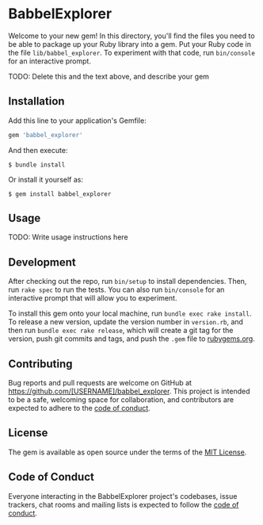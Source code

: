 # BabbelExplorer

Welcome to your new gem! In this directory, you'll find the files you need to be able to package up your Ruby library into a gem. Put your Ruby code in the file `lib/babbel_explorer`. To experiment with that code, run `bin/console` for an interactive prompt.

TODO: Delete this and the text above, and describe your gem

## Installation

Add this line to your application's Gemfile:

```ruby
gem 'babbel_explorer'
```

And then execute:

    $ bundle install

Or install it yourself as:

    $ gem install babbel_explorer

## Usage

TODO: Write usage instructions here

## Development

After checking out the repo, run `bin/setup` to install dependencies. Then, run `rake spec` to run the tests. You can also run `bin/console` for an interactive prompt that will allow you to experiment.

To install this gem onto your local machine, run `bundle exec rake install`. To release a new version, update the version number in `version.rb`, and then run `bundle exec rake release`, which will create a git tag for the version, push git commits and tags, and push the `.gem` file to [rubygems.org](https://rubygems.org).

## Contributing

Bug reports and pull requests are welcome on GitHub at https://github.com/[USERNAME]/babbel_explorer. This project is intended to be a safe, welcoming space for collaboration, and contributors are expected to adhere to the [code of conduct](https://github.com/[USERNAME]/babbel_explorer/blob/master/CODE_OF_CONDUCT.md).


## License

The gem is available as open source under the terms of the [MIT License](https://opensource.org/licenses/MIT).

## Code of Conduct

Everyone interacting in the BabbelExplorer project's codebases, issue trackers, chat rooms and mailing lists is expected to follow the [code of conduct](https://github.com/[USERNAME]/babbel_explorer/blob/master/CODE_OF_CONDUCT.md).
